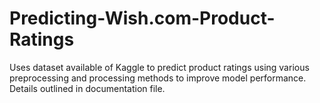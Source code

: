 # Predicting-Wish.com-Product-Ratings

Uses dataset available of Kaggle to predict product ratings using various preprocessing and processing methods to improve model performance. Details outlined in documentation file.
